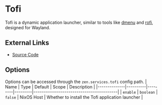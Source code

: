 # Tofi
Tofi is a dynamic application launcher, similar to tools like [dmenu](https://github.com/aario/dmenu) and [rofi](https://github.com/davatorium/rofi), designed for Wayland.


## External Links
- [Source Code](https://github.com/philj56/tofi)


## Options
Options can be accessed through the `zen.services.tofi` config path.
| Name         | Type     | Default | Scope   | Description                               |
|--------------|----------|---------|---------|-------------------------------------------|
| `enable` | `boolean` | `false`   | NixOS Host | Whether to install the Tofi application launcher |
